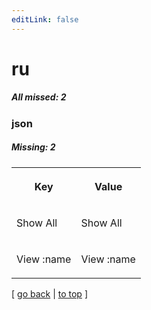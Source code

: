 ```yaml
---
editLink: false
---
```


# ru

##### All missed: 2


### json

##### Missing: 2

<table width="100%">
<tr><th width="50%">

Key

</th><th width="50%">

Value

</th></tr>
<tr><td width="50%">

Show All

</td><td width="50%">

Show All

</td></tr>
<tr><td width="50%">

View :name

</td><td width="50%">

View :name

</td></tr>
</table>

[ [go back](../status.md) | [to top](#) ]

